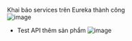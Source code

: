 Khai báo services trên Eureka thành công
<br>
![image](https://github.com/user-attachments/assets/41a44e11-c455-4f5b-ad67-27f1d3c596fc)
<br>
- Test API thêm sản phẩm
![image](https://github.com/user-attachments/assets/e009d0fb-fa76-4900-b927-0672d339b84b)





